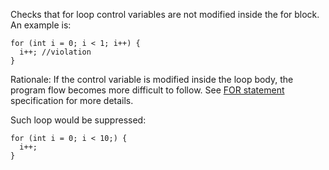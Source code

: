 Checks that for loop control variables are not modified inside the for
block. An example is:

    for (int i = 0; i < 1; i++) {
      i++; //violation
    }
            

Rationale: If the control variable is modified inside the loop body, the
program flow becomes more difficult to follow. See [FOR
statement](https://docs.oracle.com/javase/specs/jls/se11/html/jls-14.html#jls-14.14)
specification for more details.

Such loop would be suppressed:

    for (int i = 0; i < 10;) {
      i++;
    }
